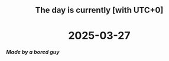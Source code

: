 <h2 align=center>The day is currently [with UTC+0]</h2>
<h1 align=center><!--TIME BEGIN-->2025-03-27<!--TIME END--></h1>
<h5>Made by a bored guy</h5>
